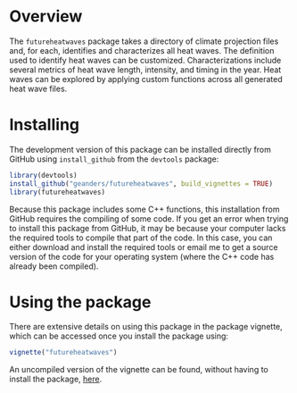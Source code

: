 <!-- README.md is generated from README.Rmd. Please edit that file -->
Overview
========

The `futureheatwaves` package takes a directory of climate projection files and, for each, identifies and characterizes all heat waves. The definition used to identify heat waves can be customized. Characterizations include several metrics of heat wave length, intensity, and timing in the year. Heat waves can be explored by applying custom functions across all generated heat wave files.

Installing
==========

The development version of this package can be installed directly from GitHub using `install_github` from the `devtools` package:

``` r
library(devtools)
install_github("geanders/futureheatwaves", build_vignettes = TRUE)
library(futureheatwaves)
```

Because this package includes some C++ functions, this installation from GitHub requires the compiling of some code. If you get an error when trying to install this package from GitHub, it may be because your computer lacks the required tools to compile that part of the code. In this case, you can either download and install the required tools or email me to get a source version of the code for your operating system (where the C++ code has already been compiled).

Using the package
=================

There are extensive details on using this package in the package vignette, which can be accessed once you install the package using:

``` r
vignette("futureheatwaves")
```

An uncompiled version of the vignette can be found, without having to install the package, [here](https://github.com/geanders/futureheatwaves/blob/master/vignettes/futureheatwaves.Rmd).
